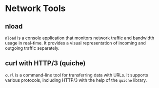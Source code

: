 # Network Tools

## nload
`nload` is a console application that monitors network traffic and bandwidth usage in real-time. It provides a visual representation of incoming and outgoing traffic separately.

## curl with HTTP/3 (quiche)
`curl` is a command-line tool for transferring data with URLs. It supports various protocols, including HTTP/3 with the help of the `quiche` library.
